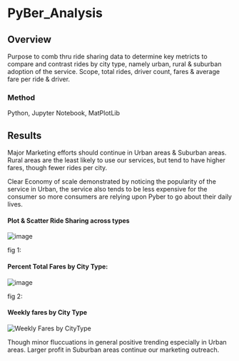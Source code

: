 # PyBer_Analysis


## Overview

Purpose to comb thru ride sharing data to determine key metricts to compare and contrast rides by city type, namely urban, rural & suburban adoption of the service. Scope, total rides, driver count, fares & average fare per ride & driver. 

### Method

Python, Jupyter Notebook, MatPlotLib

## Results

Major Marketing efforts should continue in Urban areas & Suburban areas. Rural areas are the least likely to use our services, but tend to have higher fares, though fewer rides per city. 

Clear Economy of scale demonstrated by noticing the popularity of the service in Urban, the service also tends to be less expensive for the consumer so more consumers are relying upon Pyber to go about their daily lives. 

#### Plot & Scatter Ride Sharing across types

![image](https://user-images.githubusercontent.com/104408782/174391807-fea5f498-cf1e-484a-87c9-705e4918aa85.png)


fig 1: 


#### Percent Total Fares by City Type: 

![image](https://user-images.githubusercontent.com/104408782/174391845-a685460c-44c4-40ea-9b1b-8bc53dce2521.png)

fig 2: 


#### Weekly fares by City Type 

![Weekly Fares by CityType](https://user-images.githubusercontent.com/104408782/174391929-2eee577f-7a22-4609-9eaa-77f2c51b5cb6.png)


Though minor fluccuations in general positive trending especially in Urban areas. Larger profit in Suburban areas continue our marketing outreach. 
